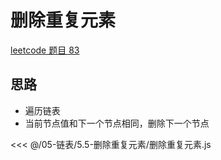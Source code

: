 # 删除重复元素

[leetcode 题目 83](https://leetcode.cn/problems/remove-duplicates-from-sorted-list/)

## 思路

- 遍历链表
- 当前节点值和下一个节点相同，删除下一个节点

<<< @/05-链表/5.5-删除重复元素/删除重复元素.js
